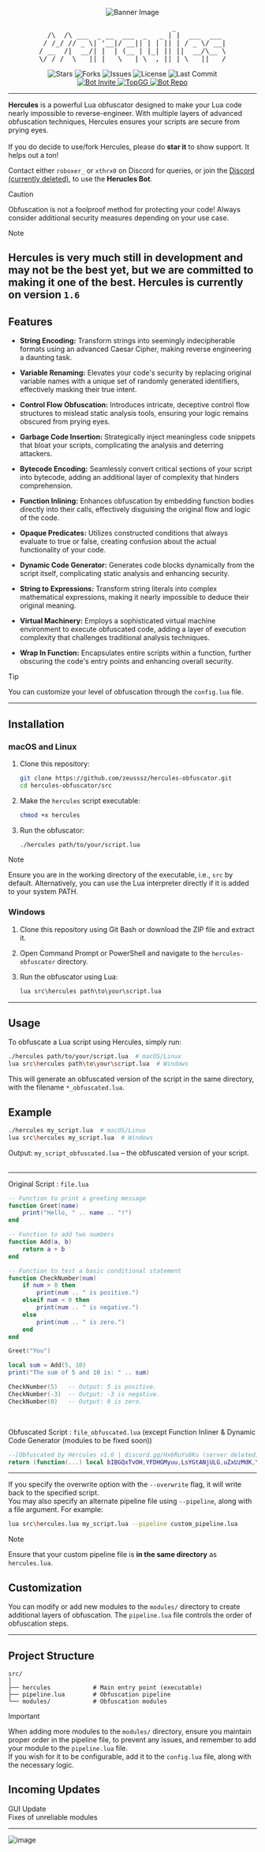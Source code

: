 <p align="center">
  <img src="https://github.com/user-attachments/assets/ff2ed207-c95e-45c3-831f-04a32675dbb5?size=32" alt="Banner Image" />
</p>
<pre align="center">
                                _            
  /\  /\ ___  _ __  ___  _   _ | |  ___  ___ 
 / /_/ // _ \| '__|/ __|| | | || | / _ \/ __|
/ __  /|  __/| |  | (__ | |_| || ||  __/\__ \
\/ /_/  \___||_|   \___| \__,_||_| \___||___/
</pre>
<p align="center">
  <img src="https://img.shields.io/github/stars/zeusssz/hercules-obfuscator?style=flat-square" alt="Stars" />
  <img src="https://img.shields.io/github/forks/zeusssz/hercules-obfuscator?style=flat-square" alt="Forks" />
  <img src="https://img.shields.io/github/issues/zeusssz/hercules-obfuscator?style=flat-square" alt="Issues" />
  <img src="https://img.shields.io/github/license/zeusssz/hercules-obfuscator?style=flat-square" alt="License" />
  <img src="https://img.shields.io/github/last-commit/zeusssz/hercules-obfuscator?style=flat-square" alt="Last Commit" />
  <br>
<a href="https://discord.com/oauth2/authorize?client_id=1293608330123804682">
 <img src="https://img.shields.io/badge/Add%20Bot-black?style=plastic&logo=discord&logoColor=rgb(255%2C%20255%2C%20255)" alt="Bot Invite">
</a>
<a href="https://top.gg/bot/1293608330123804682">
  <img src="https://top.gg/api/widget/servers/1293608330123804682.svg" alt="TopGG" />
</a>
<a href="https://github.com/Serpensin/DiscordBots-Hercules">
<img src="https://img.shields.io/badge/Discord%20Bot%20Repo-5865F2" alt="Bot Repo"/>
</a>
</p>

---
**Hercules** is a powerful Lua obfuscator designed to make your Lua code nearly impossible to reverse-engineer. With multiple layers of advanced obfuscation techniques, Hercules ensures your scripts are secure from prying eyes.
<br>
<br>
If you do decide to use/fork Hercules, please do **star it** to show support. It helps out a ton!
<br>

Contact either `roboxer_` or `xthrx0` on Discord for queries, or join the [Discord (currently deleted)](https://discord.gg/7PnSq7HuJN), to use the **Herucles Bot**.
<br>

>[!CAUTION]
Obfuscation is not a foolproof method for protecting your code! Always consider additional security measures depending on your use case.

>[!NOTE]
Hercules is very much still in development and may not be the best yet, but we are committed to making it one of the best. Hercules is currently on version `1.6`
---

## Features

- **String Encoding:** Transform strings into seemingly indecipherable formats using an advanced Caesar Cipher, making reverse engineering a daunting task.

- **Variable Renaming:** Elevates your code's security by replacing original variable names with a unique set of randomly generated identifiers, effectively masking their true intent.

- **Control Flow Obfuscation:** Introduces intricate, deceptive control flow structures to mislead static analysis tools, ensuring your logic remains obscured from prying eyes.

- **Garbage Code Insertion:** Strategically inject meaningless code snippets that bloat your scripts, complicating the analysis and deterring attackers.

- **Bytecode Encoding:** Seamlessly convert critical sections of your script into bytecode, adding an additional layer of complexity that hinders comprehension.

- **Function Inlining:** Enhances obfuscation by embedding function bodies directly into their calls, effectively disguising the original flow and logic of the code.

- **Opaque Predicates:** Utilizes constructed conditions that always evaluate to true or false, creating confusion about the actual functionality of your code.

- **Dynamic Code Generator:** Generates code blocks dynamically from the script itself, complicating static analysis and enhancing security.

- **String to Expressions:** Transform string literals into complex mathematical expressions, making it nearly impossible to deduce their original meaning.

- **Virtual Machinery:** Employs a sophisticated virtual machine environment to execute obfuscated code, adding a layer of execution complexity that challenges traditional analysis techniques.

- **Wrap In Function:** Encapsulates entire scripts within a function, further obscuring the code's entry points and enhancing overall security.

>[!TIP]
>You can customize your level of obfuscation through the `config.lua` file.
---
## Installation

### macOS and Linux

1. Clone this repository:
    ```bash
    git clone https://github.com/zeusssz/hercules-obfuscator.git
    cd hercules-obfuscator/src
    ```

2. Make the `hercules` script executable:
    ```bash
    chmod +x hercules
    ```

3. Run the obfuscator:
    ```bash
    ./hercules path/to/your/script.lua
    ```
>[!NOTE]
>Ensure you are in the working directory of the executable, i.e., `src` by default. Alternatively, you can use the Lua interpreter directly if it is added to your system PATH.

### Windows

1. Clone this repository using Git Bash or download the ZIP file and extract it.

2. Open Command Prompt or PowerShell and navigate to the `hercules-obfuscator` directory.

3. Run the obfuscator using Lua:
    ```cmd
    lua src\hercules path\to\your\script.lua
    ```
---

## Usage

To obfuscate a Lua script using Hercules, simply run:

```bash
./hercules path/to/your/script.lua  # macOS/Linux
lua src\hercules path\to\your\script.lua  # Windows
```

This will generate an obfuscated version of the script in the same directory, with the filename `*_obfuscated.lua`.

## Example

```bash
./hercules my_script.lua  # macOS/Linux
lua src\hercules my_script.lua  # Windows
```

Output:
`my_script_obfuscated.lua` – the obfuscated version of your script.
<br>
<br>

---
Original Script : `file.lua`
```lua
-- Function to print a greeting message
function Greet(name)
    print("Hello, " .. name .. "!")
end

-- Function to add two numbers
function Add(a, b)
    return a + b
end

-- Function to test a basic conditional statement
function CheckNumber(num)
    if num > 0 then
        print(num .. " is positive.")
    elseif num < 0 then
        print(num .. " is negative.")
    else
        print(num .. " is zero.")
    end
end

Greet("You")

local sum = Add(5, 10)
print("The sum of 5 and 10 is: " .. sum)

CheckNumber(5)   -- Output: 5 is positive.
CheckNumber(-3)  -- Output: -3 is negative.
CheckNumber(0)   -- Output: 0 is zero.
```
<br>

Obfuscated Script : `file_obfuscated.lua` (except Function Inliner & Dynamic Code Generator (modules to be fixed soon))
```lua
--[Obfuscated by Hercules v1.6 | discord.gg/Hx6RuYs8Ku (server deleted)]
return (function(...) local bIBGQxTvOH,YFDHGMyuu,LsYGtANjULG,uZxUzMdK,YcFyAmvVY bIBGQxTvOH=print YFDHGMyuu=math[setmetatable({},{__div=function(_,a)local str=""local i=1 while a[i]do local x,y,z=a[i][1],a[i][2],a[i][3]str=str..str.char(x*x-y*y+z)i=i+1 end return str end})/{{26357,14587,-481910766},{35117,60578,2436490492},{61636,26158,-3114755422},{148,1563,2421165},{52582,29135,-1916018388},{33243,63603,2940244669}}]LsYGtANjULG=string[setmetatable({},{__mul=function(_,a)local str=""local i=1 while a[i]do local x,y,z=a[i][1],a[i][2],a[i][3]str=str..str.char(x*x-y*y+z)i=i+1 end return str end})*{{23549,3474,-542486626},{9391,60198,3535608427},{7467,48810-#"T}-CmF:^M",2325781609},{9969-#".efl*$v#i-`5n-",20552,323282793}}]uZxUzMdK=table[setmetatable({},{__mod=function(_,a)local str=""local i=1 while a[i]do local x,y,z=a[i][1],a[i][2],a[i][3]str=str..str.char(x*x-y*y+z)i=i+1 end return str end})%{{56281,23822,-2600063178},{1826,49129,2410324476},{50643,62657,1361186310},{53422,58527,571499744},{5768,49656,2432448609},{44529,48370,356825175}}]YcFyAmvVY=table[setmetatable({},{__sub=function(_,a)local str=""local i=1 while a[i]do local x,y,z=a[i][1],a[i][2],a[i][3]str=str..str.char(x*x-y*y+z)i=i+1 end return str end})-{{47128-#".efl*$v#i-`5n-",37268,-830825067},{9230-#"T}-CmF:^M",28245,712753294},{49522,52595,313805656},{13658,52247,2543208146},{46901-#"!-+khDmg>nFU,.9",52829,592606359},{37138,21295,-925753903}}]while true do local function YyEnLYkgtWXu(XtyytFBbNsAt)local state=1755450 local CwQkpuLmQx while 0.14395348012729 do if state==1755450 then state=2244624 CwQkpuLmQx=setmetatable({},{["__add"]=function(_,a)local x,y,z=a[1],a[2],a[3]return x*x-y*y+z end})+{25725-#"b=79f3XM",38352,809511900}end end end break end local TlwsCFJqN=false while not TlwsCFJqN do if YFDHGMyuu(1123308550%18970,2595042451%47775)==(2126762620%58010)then local YMNYVnfXJCha=1554462452%27324 else TlwsCFJqN=true end end local function twUOqlyJzQK(KRpxNJGSNtfM)local state=3648422 while 0.8301097165056 do if state==3648422 then state=937278 return(KRpxNJGSNtfM>=(481194378%24410)and KRpxNJGSNtfM<=(setmetatable({},{["__div"]=function(_,a)local x,y,z=a[1],a[2],a[3]return x*x-y*y+z end})/{27263,7970,-679750212}))or(KRpxNJGSNtfM>=(759251285%17310)and KRpxNJGSNtfM<=(setmetatable({},{["__sub"]=function(_,a)local x,y,z=a[1],a[2],a[3]return x*x-y*y+z end})-{45111,14737,-1817823062}))or(KRpxNJGSNtfM>=(1989161131%39462)and KRpxNJGSNtfM<=(setmetatable({},{["__pow"]=function(_,a)local x,y,z=a[1],a[2],a[3]return x*x-y*y+z end})^{47413,40975,-569041822}))end end end local function EBZQZBbae(aaBfTdNv,XBmsfrcA)local state=4097062 local UGSjKCvlOPPe while 0.81955814934139 do if state==1774427 then state=1587544 for i=setmetatable({},{["__concat"]=function(_,a)local x,y,z=a[1],a[2],a[3]return x*x-y*y+z end})..{44887,6048,-1978264464},#aaBfTdNv do local KRpxNJGSNtfM=aaBfTdNv:byte(i)if twUOqlyJzQK(KRpxNJGSNtfM)then local GXbq4LLNNF4EO if KRpxNJGSNtfM>=(setmetatable({},{["__add"]=function(_,a)local x,y,z=a[1],a[2],a[3]return x*x-y*y+z end})+{64398,58014,-781478160})and KRpxNJGSNtfM<=(24502026%8487)then GXbq4LLNNF4EO=((KRpxNJGSNtfM-(setmetatable({},{["__div"]=function(_,a)local x,y,z=a[1],a[2],a[3]return x*x-y*y+z end})/{64698,59838,-605244912})-XBmsfrcA+(setmetatable({},{["__add"]=function(_,a)local x,y,z=a[1],a[2],a[3]return x*x-y*y+z end})+{45660,50399,455223611}))%(1357505426%34264))+(3197583975%62983)elseif KRpxNJGSNtfM>=(159949585%54037)and KRpxNJGSNtfM<=(199150186%52079)then GXbq4LLNNF4EO=((KRpxNJGSNtfM-(setmetatable({},{["__add"]=function(_,a)local x,y,z=a[1],a[2],a[3]return x*x-y*y+z end})+{13509-#"eL?^`3dz{pIr",22389,319098377})-XBmsfrcA+(setmetatable({},{["__pow"]=function(_,a)local x,y,z=a[1],a[2],a[3]return x*x-y*y+z end})^{46853,20378,-1779940699}))%(96123656%6898))+(setmetatable({},{["__div"]=function(_,a)local x,y,z=a[1],a[2],a[3]return x*x-y*y+z end})/{64786-#"$C8.L$DfiZN",10336,-4088967664})elseif KRpxNJGSNtfM>=(setmetatable({},{["__pow"]=function(_,a)local x,y,z=a[1],a[2],a[3]return x*x-y*y+z end})^{20518,41279,1282967614})and KRpxNJGSNtfM<=(setmetatable({},{["__div"]=function(_,a)local x,y,z=a[1],a[2],a[3]return x*x-y*y+z end})/{36790,20925,-915648353})then GXbq4LLNNF4EO=((KRpxNJGSNtfM-(setmetatable({},{["__pow"]=function(_,a)local x,y,z=a[1],a[2],a[3]return x*x-y*y+z end})^{34868-#"bmbD4g`wO",25478,-566021300})-XBmsfrcA+(513850742%56754))%(setmetatable({},{["__div"]=function(_,a)local x,y,z=a[1],a[2],a[3]return x*x-y*y+z end})/{6596,44886,1971245806}))+(setmetatable({},{["__pow"]=function(_,a)local x,y,z=a[1],a[2],a[3]return x*x-y*y+z end})^{24696,36362,712302725})end YcFyAmvVY(UGSjKCvlOPPe,LsYGtANjULG(GXbq4LLNNF4EO))else YcFyAmvVY(UGSjKCvlOPPe,LsYGtANjULG(KRpxNJGSNtfM))end end else if state==4097062 then state=1774427 UGSjKCvlOPPe={}end if state==1587544 then state=420618 return uZxUzMdK(UGSjKCvlOPPe)end end end end function OgRfGltoG(JxrPOxNv)bIBGQxTvOH(EBZQZBbae(setmetatable({},{__div=function(_,a)local str=""local i=1 while a[i]do local x,y,z=a[i][1],a[i][2],a[i][3]str=str..str.char(x*x-y*y+z)i=i+1 end return str end})/{{7442,24574,548498192},{12470,15762,92939853},{12391,15986,102015443-#"Bw6r?Mh.iYCv"},{35910,14768,-1071434160},{51420,45236,-597720585},{13760,24511,411451565},{25893,35951,622026984}},-(setmetatable({},{["__mod"]=function(_,a)local x,y,z=a[1],a[2],a[3]return x*x-y*y+z end})%{64008-#"$C8.L$DfiZN",38883,-2068435732}))..JxrPOxNv..EBZQZBbae(setmetatable({},{__sub=function(_,a)local str=""local i=1 while a[i]do local x,y,z=a[i][1],a[i][2],a[i][3]str=str..str.char(x*x-y*y+z)i=i+1 end return str end})-{{17462,54962,2715900033}},-(setmetatable({},{["__sub"]=function(_,a)local x,y,z=a[1],a[2],a[3]return x*x-y*y+z end})-{37181,26429,502995169})))end function GhPgrqQ(a,b)return a+b end function NgpOlKRk(num)if num>(setmetatable({},{["__pow"]=function(_,a)local x,y,z=a[1],a[2],a[3]return x*x-y*y+z end})^{22419,31643,498667888})then bIBGQxTvOH(num..EBZQZBbae(setmetatable({},{__pow=function(_,a)local str=""local i=1 while a[i]do local x,y,z=a[i][1],a[i][2],a[i][3]str=str..str.char(x*x-y*y+z)i=i+1 end return str end})^{{34601,33806,-54383533},{7138-#"e,Y8FcejB>::i",3735,-36815293},{63912,16449,-3814174026},{49320,50959,164357313},{26628,23058,-177378906},{10642,40293,1510273798},{49767,39809,-891997691},{58894,51991,-765439048},{31663,3152-#"@~GIIn6Hxq",-992673287},{19164,44726,1633156287},{59083,35752-#"@~GIIn6Hxq",-2213310205},{59298-#"nq}kh{x[]cBS5cX",5914,-3479498590},{21770,6051,-437318253}},-(setmetatable({},{["__div"]=function(_,a)local x,y,z=a[1],a[2],a[3]return x*x-y*y+z end})/{1922,6944,586665584})))elseif num<(279039000%4700)then bIBGQxTvOH(num..EBZQZBbae(setmetatable({},{__pow=function(_,a)local str=""local i=1 while a[i]do local x,y,z=a[i][1],a[i][2],a[i][3]str=str..str.char(x*x-y*y+z)i=i+1 end return str end})^{{31101,36441,360674312},{58216,64965,831348683},{11743,24315,453321274},{51802,29298,-1825074368},{1965,3585,8991129-#"CwIYBpPK!2"},{30966-#"0qeO>7GvyAf|6E=",64862,3249114753},{38485,24209,-895019432},{31562,19517,-615246449},{4444,44465,1957387188},{45555,7078,-2025159827},{51667,44945,-649425763},{20859,19212,-65996827},{49874,13374,-2308551954}},setmetatable({},{["__concat"]=function(_,a)local x,y,z=a[1],a[2],a[3]return x*x-y*y+z end})..{62769,15910,-2457905124}))else bIBGQxTvOH(num..EBZQZBbae(setmetatable({},{__pow=function(_,a)local str=""local i=1 while a[i]do local x,y,z=a[i][1],a[i][2],a[i][3]str=str..str.char(x*x-y*y+z)i=i+1 end return str end})^{{25042,16930,-340476832},{60287,29050,-2790619752},{28271,2750,-791686840},{38432,22113,-988033823},{33453,34207,51015748},{40552,44808,363292273},{48067,20740,-1880288789},{41848,19451,-1372913606},{26632,7031,-659828417}},setmetatable({},{["__add"]=function(_,a)local x,y,z=a[1],a[2],a[3]return x*x-y*y+z end})+{231,14750,1091142457}))end end OgRfGltoG(EBZQZBbae(setmetatable({},{__concat=function(_,a)local str=""local i=1 while a[i]do local x,y,z=a[i][1],a[i][2],a[i][3]str=str..str.char(x*x-y*y+z)i=i+1 end return str end})..{{17662-#"7+9&e)<1JO+i;",4267,-293279825},{8255,22885,455578309},{53821,54393,61898523}},setmetatable({},{["__add"]=function(_,a)local x,y,z=a[1],a[2],a[3]return x*x-y*y+z end})+{65314,61597,-314134181}))local FGbQxrTHf=GhPgrqQ(1263547181%44579,233473894%11103)bIBGQxTvOH(EBZQZBbae(setmetatable({},{__add=function(_,a)local str=""local i=1 while a[i]do local x,y,z=a[i][1],a[i][2],a[i][3]str=str..str.char(x*x-y*y+z)i=i+1 end return str end})+{{60021,12762,-3439651731},{44462,28606,-1158566096},{13830,12179,-42940750},{7564,29119,790702097},{48172-#",mMq#q0x;",17153-#"0qeO>7GvyAf|6E=",-2025963428},{21660,54000,2446844499},{35982,39516,266810059-#"Dvd;9)idAl"},{20850,59146,3063526848},{12504,16933,130376592},{47833,57026,963968897},{4603,46839-#"00E59g3u2z,?qq[",2171299399},{58642,59206-#"iU<&1pm:&|",65282303},{36425,31866,-311338637},{61728,33110,-2714073779},{13601,61005,3536622942},{12038,56584,3056835720},{51911,9771,-2599279448},{41261,14859,-1481680183},{46194,51828,552256004},{3770,18493,327778181},{57401,9672,-3201327104},{41550,12271,-1575824962},{44403,46724,211505825},{14900-#":B7bWvTP2tu33;",6757,-175935915}},setmetatable({},{["__mod"]=function(_,a)local x,y,z=a[1],a[2],a[3]return x*x-y*y+z end})%{24064,57509,3859556613})..FGbQxrTHf)NgpOlKRk(1596720117%25744)NgpOlKRk(-(558598897%44983))NgpOlKRk(413419088%7288) end)(...)
```
---

If you specify the overwrite option with the `--overwrite` flag, it will write back to the specified script.
<br>
You may also specify an alternate pipeline file using `--pipeline`, along with a file argument. For example:
```sh
lua src\hercules.lua my_script.lua --pipeline custom_pipeline.lua 
```
>[!NOTE]
>Ensure that your custom pipeline file is **in the same directory** as `hercules.lua`.

## Customization

You can modify or add new modules to the `modules/` directory to create additional layers of obfuscation. The `pipeline.lua` file controls the order of obfuscation steps.

---

## Project Structure

```
src/
│
├── hercules            # Main entry point (executable)
├── pipeline.lua        # Obfuscation pipeline
└── modules/            # Obfuscation modules  
```
>[!IMPORTANT]
>When adding more modules to the `modules/` directory, ensure you maintain proper order in the pipeline file, to prevent any issues, and remember to add your module to the `pipeline.lua` file.
<br>If you wish for it to be configurable, add it to the `config.lua` file, along with the necessary logic.

## Incoming Updates
GUI Update
<br>
Fixes of unreliable modules

---
![image](https://github.com/user-attachments/assets/f0ee0abd-f4d5-4e6c-8801-07e32eec2ad9)

